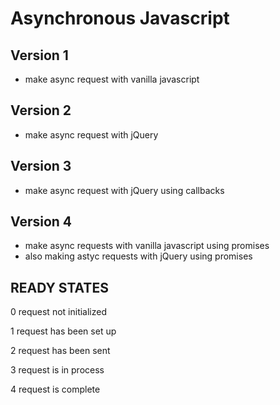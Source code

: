 # Asynchronous Javascript

## Version 1
- make async request with vanilla javascript

## Version 2
- make async request with jQuery

## Version 3
- make async request with jQuery using callbacks

## Version 4
- make async requests with vanilla javascript using promises
- also making astyc requests with jQuery using promises


## READY STATES

0 request not initialized

1 request has been set up

2 request has been sent

3 request is in process

4 request is complete